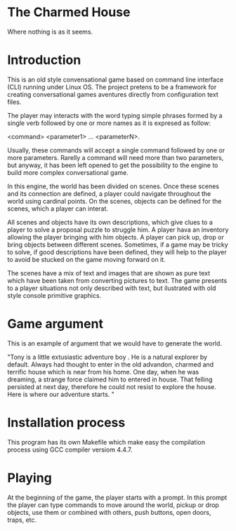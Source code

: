 # The Charmed House

Where nothing is as it seems.

# Introduction

This is an old style convensational game based on command line interface (CLI) running under Linux OS. The project pretens to be a framework for creating conversational games aventures directly from configuration text files. 

The player may interacts with the word typing simple phrases formed by a single verb followed by one or more names as it is expresed as follow: 

\<command\> \<parameter1\> ... \<parameterN\>. 

Usually, these commands will accept a single command followed by one or more parameters. Rarelly a command will need more than two parameters, but anyway, it has been left opened to get the possibility to the engine to build more complex conversational game.

In this engine, the world has been divided on scenes. Once these scenes and its connection are defined, a player could navigate throughout the world using cardinal points. On the scenes, objects can be defined for the scenes, which a player can interat. 

All scenes and objects have its own descriptions, which give clues to a player to solve a proposal puzzle to struggle him. A player hava an inventory allowing the player bringing with him objects. A player can pick up, drop or bring objects between different scenes. Sometimes, if a game may be tricky to solve, if good descriptions have been defined, they will help to the player to avoid be stucked on the game moving forward on it.

The scenes have a mix of text and images that are shown as pure text which have been taken from converting pictures to text. The game presents to a player situations not only described with text, but ilustrated with old style console primitive graphics.

# Game argument

This is an example of argument that we would have to generate the world.

"Tony is a little extusiastic adventure boy . He is a natural explorer by default. Always had thought to enter in the old advandon, charmed and terrific house which is near from his home. One day, when he was dreaming, a strange force claimed him to entered in house. That felling persisted at next day, therefore he could not resist to explore the house. Here is where our adventure starts. "

# Installation process

This program has its own Makefile which make easy the compilation process using GCC compiler versiom 4.4.7.

# Playing

At the beginning of the game, the player starts with a prompt. In this prompt the player can type commands to move around the world, pickup or drop objects, use them or combined with others, push buttons, open doors, traps, etc. 

